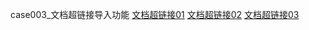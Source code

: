 case003_文档超链接导入功能
[文档超链接01](/test/test/test.md)
[文档超链接02](http://docs.jdcloud.com/cn/test/001)
[文档超链接03](http://docs.jdcloud.com/cn/test/test)
